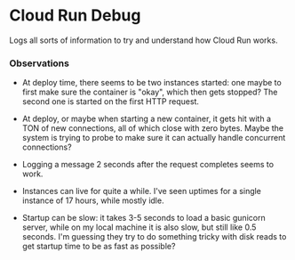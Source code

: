 # Cloud Run Debug

Logs all sorts of information to try and understand how Cloud Run works.


### Observations

* At deploy time, there seems to be two instances started: one maybe to first make sure the container is "okay", which then gets stopped? The second one is started on the first HTTP request.

* At deploy, or maybe when starting a new container, it gets hit with a TON of new connections, all of which close with zero bytes. Maybe the system is trying to probe to make sure it can actually handle concurrent connections?

* Logging a message 2 seconds after the request completes seems to work.

* Instances can live for quite a while. I've seen uptimes for a single instance of 17 hours, while mostly idle.

* Startup can be slow: it takes 3-5 seconds to load a basic gunicorn server, while on my local machine it is also slow, but still like 0.5 seconds. I'm guessing they try to do something tricky with disk reads to get startup time to be as fast as possible?

